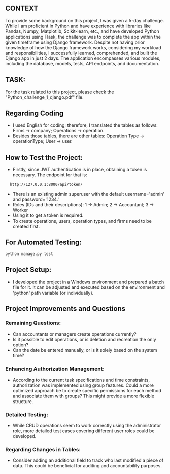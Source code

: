 ## CONTEXT
To provide some background on this project, I was given a 5-day challenge. While I am proficient in Python and have experience with libraries like Pandas, Numpy, Matplotlib, Scikit-learn, etc., and have developed Python applications using Flask, the challenge was to complete the app within the given timeframe using Django framework. Despite not having prior knowledge of how the Django framework works, considering my workload and responsibilities, I successfully learned, comprehended, and built the Django app in just 2 days. The application encompasses various modules, including the database, models, tests, API endpoints, and documentation.

## TASK:
For the task related to this project, please check the "Python_challenge_1_django.pdf" file.

## Regarding Coding
- I used English for coding; therefore, I translated the tables as follows: Firms -> company; Operations -> operation.
- Besides those tables, there are other tables: Operation Type -> operationType; User -> user.

## How to Test the Project:
- Firstly, since JWT authentication is in place, obtaining a token is necessary. The endpoint for that is:
```bash
  http://127.0.0.1:8000/api/token/
```
- There is an existing admin superuser with the default username='admin' and password='1234.'
- Roles (IDs and their descriptions): 1 -> Admin; 2 -> Accountant; 3 -> Worker
- Using it to get a token is required.
- To create operations, users, operation types, and firms need to be created first.

## For Automated Testing:
```bash
python manage.py test
```

## Project Setup:
- I developed the project in a Windows environment and prepared a batch file for it. It can be adjusted and executed based on the environment and 'python' path variable (or individually).

## Project Improvements and Questions

### Remaining Questions:
- Can accountants or managers create operations currently?
- Is it possible to edit operations, or is deletion and recreation the only option?
- Can the date be entered manually, or is it solely based on the system time?

### Enhancing Authorization Management:
- According to the current task specifications and time constraints, authorization was implemented using group features. Could a more optimized approach be to create specific permissions for each method and associate them with groups? This might provide a more flexible structure.

### Detailed Testing:
- While CRUD operations seem to work correctly using the administrator role, more detailed test cases covering different user roles could be developed.

### Regarding Changes in Tables:
- Consider adding an additional field to track who last modified a piece of data. This could be beneficial for auditing and accountability purposes.

